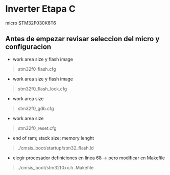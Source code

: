 # Inverter Etapa C
micro STM32F030K6T6

Antes de empezar revisar seleccion del micro y configuracion
------------------------------------------------------------

* work area size y flash image
>stm32f0_flash.cfg

* work area size y flash image
>stm32f0_flash_lock.cfg

* work area size
>stm32f0_gdb.cfg

* work area size
>stm32f0_reset.cfg

* end of ram; stack size; memory lenght
>./cmsis_boot/startup/stm32_flash.ld

* elegir procesador definiciones en linea 68 -> pero modificar en Makefile
>./cmsis_boot/stm32f0xx.h
>.Makefile




